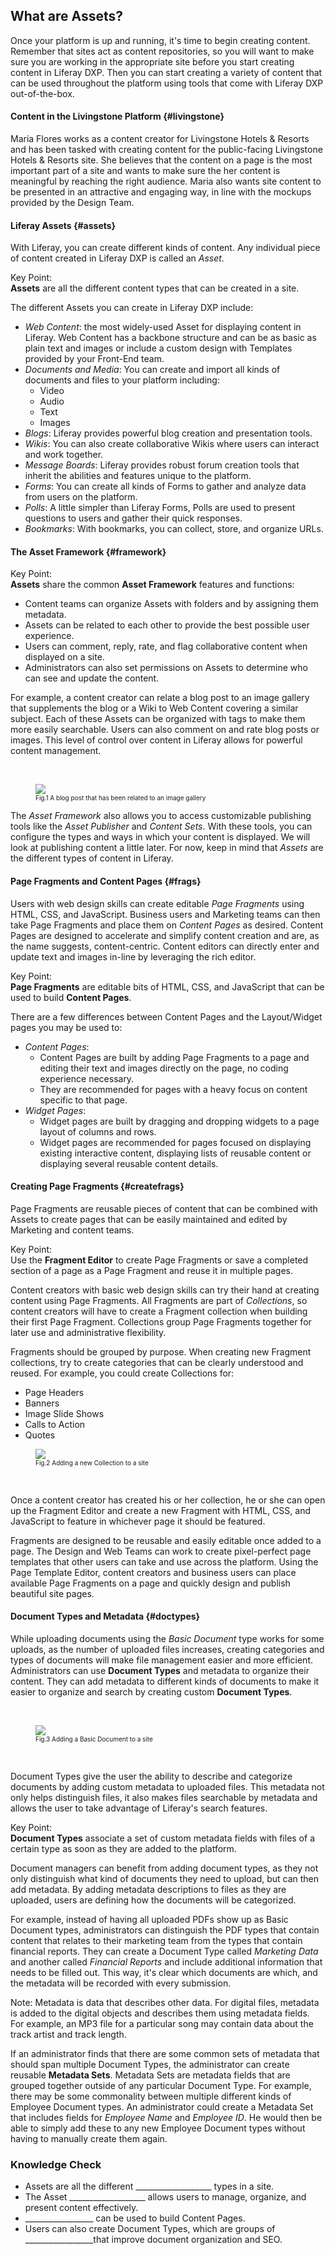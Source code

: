 ## What are Assets?

Once your platform is up and running, it's time to begin creating content. Remember that sites act as content repositories, so you will want to make sure you are working in the appropriate site before you start creating content in Liferay DXP. Then you can start creating a variety of content that can be used throughout the platform using tools that come with Liferay DXP out-of-the-box.

#### Content in the Livingstone Platform {#livingstone}

Maria Flores works as a content creator for Livingstone Hotels & Resorts and has been tasked with creating content for the public-facing Livingstone Hotels & Resorts site. She believes that the content on a page is the most important part of a site and wants to make sure the her content is meaningful by reaching the right audience. Maria also wants site content to be presented in an attractive and engaging way, in line with the mockups provided by the Design Team.

#### Liferay Assets {#assets}

With Liferay, you can create different kinds of content. Any individual piece of content created in Liferay DXP is called an _Asset_.

<div class="key-point">
Key Point: <br />
<strong>Assets</strong> are all the different content types that can be created in a site.
</div>

The different Assets you can create in Liferay DXP include: 

* _Web Content_: the most widely-used Asset for displaying content in Liferay. Web Content has a backbone structure and can be as basic as plain text and images or include a custom design with Templates provided by your Front-End team.
* _Documents and Media_: You can create and import all kinds of documents and files to your platform including:
	* Video
	* Audio
	* Text
	* Images
* _Blogs_: Liferay provides powerful blog creation and presentation tools.
* _Wikis_: You can also create collaborative Wikis where users can interact and work together.
* _Message Boards_: Liferay provides robust forum creation tools that inherit the abilities and features unique to the platform.
* _Forms_: You can create all kinds of Forms to gather and analyze data from users on the platform.
* _Polls_: A little simpler than Liferay Forms, Polls are used to present questions to users and gather their quick responses.
* _Bookmarks_: With bookmarks, you can collect, store, and organize URLs.

#### The Asset Framework {#framework}

<div class="key-point">
Key Point: <br />
<strong>Assets</strong> share the common <strong>Asset Framework</strong> features and functions:
<ul>
	<li>Content teams can organize Assets with folders and by assigning them metadata.</li>
	<li>Assets can be related to each other to provide the best possible user experience.</li>
	<li>Users can comment, reply, rate, and flag collaborative content when displayed on a site.</li>
	<li>Administrators can also set permissions on Assets to determine who can see and update the content.</li>
</ul>
</div>

For example, a content creator can relate a blog post to an image gallery that supplements the blog or a Wiki to Web Content covering a similar subject. Each of these Assets can be organized with tags to make them more easily searchable. Users can also comment on and rate blog posts or images. This level of control over content in Liferay allows for powerful content management. 

<br />

<figure>
	<img src="../images/related.png" style="max-height: 39%;">
	<figcaption style="font-size: x-small">Fig.1 A blog post that has been related to an image gallery</figcaption>
</figure>

The _Asset Framework_ also allows you to access customizable publishing tools like the _Asset Publisher_ and _Content Sets_. With these tools, you can configure the types and ways in which your content is displayed. We will look at publishing content a little later. For now, keep in mind that _Assets_ are the different types of content in Liferay. 

#### Page Fragments and Content Pages {#frags}

Users with web design skills can create editable _Page Fragments_ using HTML, CSS, and JavaScript. Business users and Marketing teams can then take Page Fragments and place them on _Content Pages_ as desired. Content Pages are designed to accelerate and simplify content creation and are, as the name suggests, content-centric. Content editors can directly enter and update text and images in-line by leveraging the rich editor.

<div class="key-point">
Key Point: <br />
<strong>Page Fragments</strong> are editable bits of HTML, CSS, and JavaScript that can be used to build <strong>Content Pages</strong>.
</div>

There are a few differences between Content Pages and the Layout/Widget pages you may be used to:

* _Content Pages_:
	* Content Pages are built by adding Page Fragments to a page and editing their text and images directly on the page, no coding experience necessary.
	* They are recommended for pages with a heavy focus on content specific to that page.
* _Widget Pages_:
	* Widget pages are built by dragging and dropping widgets to a page layout of columns and rows.
	* Widget pages are recommended for pages focused on displaying existing interactive content, displaying lists of reusable content or displaying several reusable content details.

#### Creating Page Fragments {#createfrags}

Page Fragments are reusable pieces of content that can be combined with Assets to create pages that can be easily maintained and edited by Marketing and content teams.

<div class="key-point">
Key Point: <br />
Use the <strong>Fragment Editor</strong> to create Page Fragments or save a completed section of a page as a Page Fragment and reuse it in multiple pages. 
</div>

Content creators with basic web design skills can try their hand at creating content using Page Fragments. All Fragments are part of _Collections_, so content creators will have to create a Fragment collection when building their first Page Fragment. Collections group Page Fragments together for later use and administrative flexibility.

Fragments should be grouped by purpose. When creating new Fragment collections, try to create categories that can be clearly understood and reused. For example, you could create Collections for: 

* Page Headers
* Banners
* Image Slide Shows
* Calls to Action
* Quotes

<figure>
	<img src="../images/new-collection.png" style="max-height:40%;">
	<figcaption style="font-size: x-small">Fig.2 Adding a new Collection to a site</figcaption>
</figure>

<br />

Once a content creator has created his or her collection, he or she can open up the Fragment Editor and create a new Fragment with HTML, CSS, and JavaScript to feature in whichever page it should be featured.

Fragments are designed to be reusable and easily editable once added to a page. The Design and Web Teams can work to create pixel-perfect page templates that other users can take and use across the platform. Using the Page Template Editor, content creators and business users can place available Page Fragments on a page and quickly design and publish beautiful site pages.

#### Document Types and Metadata {#doctypes}

While uploading documents using the _Basic Document_ type works for some uploads, as the number of uploaded files increases, creating categories and types of documents will make file management easier and more efficient. Administrators can use **Document Types** and metadata to organize their content. They can add metadata to different kinds of documents to make it easier to organize and search by creating custom **Document Types**. 

<br />

<figure>
	<img src="../images/basic-document.png" style="max-height:30%;" />
	<figcaption style="font-size: x-small">Fig.3 Adding a Basic Document to a site</figcaption>
</figure>

<br />

Document Types give the user the ability to describe and categorize documents by adding custom metadata to uploaded files. This metadata not only helps distinguish files, it also makes files searchable by metadata and allows the user to take advantage of Liferay's search features. 

<div class="key-point">
Key Point: <br />
<strong>Document Types</strong> associate a set of custom metadata fields with files of a certain type as soon as they are added to the platform.
</div>
  
Document managers can benefit from adding document types, as they not only distinguish what kind of documents they need to upload, but can then add metadata. By adding metadata descriptions to files as they are uploaded, users are defining how the documents will be categorized. 

For example, instead of having all uploaded PDFs show up as Basic Document types, administrators can distinguish the PDF types that contain content that relates to their marketing team from the types that contain financial reports. They can create a Document Type called _Marketing Data_ and another called _Financial Reports_ and include additional information that needs to be filled out. This way, it's clear which documents are which, and the metadata will be recorded with every submission.

<div class="note">
Note: Metadata is data that describes other data. For digital files, metadata is added to the digital objects and describes them using metadata fields. For example, an MP3 file for a particular song may contain data about the track artist and track length.
</div>

If an administrator finds that there are some common sets of metadata that should span multiple Document Types, the administrator can create reusable **Metadata Sets**. Metadata Sets are metadata fields that are grouped together outside of any particular Document Type. For example, there may be some commonality between multiple different kinds of Employee Document types. An administrator could create a Metadata Set that includes fields for _Employee Name_ and _Employee ID_. He would then be able to simply add these to any new Employee Document types without having to manually create them again.

<div class="summary">
<h3>Knowledge Check</h3>
<ul>
  <li>Assets are all the different ___________________ types in a site.</li>
  <li>The Asset ___________________ allows users to manage, organize, and present content effectively.</li>
  <li>_________________ can be used to build Content Pages.</li>
  <li>Users can also create Document Types, which are groups of _________________that improve document organization and SEO.</li>
</ul>
</div>
